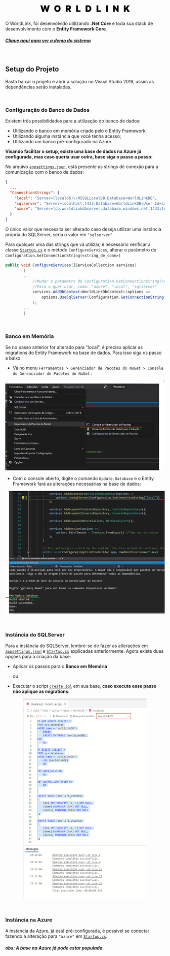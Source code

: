 <h1  align="center">
	<img src="./WorldLink/wwwroot/images/logo-black.svg" style="margin: auto;"/>
</h1>


O WorldLink, foi desenvolvido utilizando **.Net Core** e toda sua stack de desenvolvimento com o **Entity Framework Core**.

##### [Clique aqui para ver a demo do sistema](https://worldlink-app.azurewebsites.net/)

<br>

## Setup do Projeto

Basta baixar o projeto e abrir a solução no Visual Studio 2019, assim as dependências serão instaladas.

<br/>

### Configuração do Banco de Dados

Existem três possibilidades para a utilização do banco de dados: 

- Utilizando o banco em memória criado pelo o Entity Framework;
- Utilizando alguma instância que você tenha acesso;
- Utilizando um banco pré-configurado na Azure.



**Visando facilitar o setup, existe uma base de dados na Azure já configurada, mas caso queria usar outra, base siga o passo a passo:**



No arquivo [`appsettings.json`](./WorldLink/appsettings.json), está presente as strings de conexão para a comunicação com o banco de dados:

````json
{
  ...
  "ConnectionStrings": {
    "local": "Server=(localdb)\\MSSQLLocalDB;Database=WorldLinkDB",
    "sqlserver": "Server=localhost,1433;Database=WorldLinkDB;User Id=sa;Password=sqlcaio@caio;",
    "azure": "Server=tcp:worldlinkdbserver.database.windows.net,1433;Initial Catalog=WorldLinkDB;Persist Security Info=False;User ID=worldlink;Password=Sql@sql123;MultipleActiveResultSets=False;Encrypt=True;TrustServerCertificate=False;"
  }
}

````



O único valor que necessita ser alterado caso deseja utilizar uma instância própria do SQLServer, seria o valor em `"sqlserver"`.

Para qualquer uma das strings que vá utilizar, é necessário verificar a classe [`Startup.cs`](./WorldLink/Startup.cs) e o método `ConfigureServices`, alterar o parâmetro de `Configuration.GetConnectionString(<string_de_conn>)`

````csharp
public void ConfigureServices(IServiceCollection services)
        {
	    ...
            //Mudar o parametro de Configuration.GetConnectionString(<string_de_conn>),
            //Para o quer usar, como: "azure", "local", "sqlserver"
            services.AddDbContext<WorldLinkDbContext>(options =>
                options.UseSqlServer(Configuration.GetConnectionString("azure"))
            );
	    ...
        }
````

<br>

### Banco em Memória

Se no passo anterior for alterado para "local", é preciso aplicar as migrations do Entity Framework na base de dados. Para isso siga os passo a baixo:

- Vá no menu `Ferramentas > Gerenciador de Pacotes do NuGet > Console do Gerenciador de Pacotes do NuGet` :

<p align="center">
    <img src="./.github/images/readme1.png" style="zoom:80%;" />
</p>



- Com o console aberto, digite o comando `Update-Database` e o Entity Framework fará as alterações necessárias na base de dados:
<p align="center">
    <img src="./.github/images/readme2.png" style="zoom:70%;" />
</p>



<br/>

### Instância do SQLServer

Para a instância do SQLServer, lembre-se de fazer as alterações em [`appsettings.json`](./WorldLink/appsettings.json) e  [`Startup.cs`](./WorldLink/Startup.cs) explicadas anteriormente. Agora existe duas opções para a criação da base:

- Aplicar os passos para o **Banco em Memória**

  ou

- Executar o script [`create.sql`](./create.sql) em sua base, **caso execute esse passo não aplique as migrations**:
<p align="center">
    <img src="./.github/images/readme3.png" style="zoom:70%;" />
</p>



<br/>

### Instância na Azure

A instancia da Azure, já está pré-configurada, é possivel se conectar fazendo a alteração para `"azure"` em [`Startup.cs`](./WorldLink/Startup.cs).

##### obs: A base na Azure já pode estar populada.
